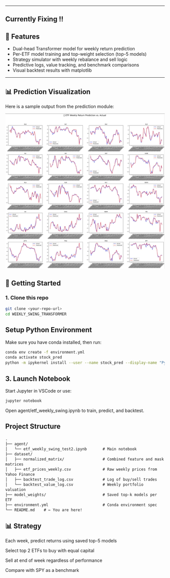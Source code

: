 
---
## Currently Fixing !!
## 📌 Features

- Dual-head Transformer model for weekly return prediction
- Per-ETF model training and top-weight selection (top-5 models)
- Strategy simulator with weekly rebalance and sell logic
- Predictive logs, value tracking, and benchmark comparisons
- Visual backtest results with matplotlib

---
## 📊 Prediction Visualization

Here is a sample output from the prediction module:

![ETF Prediction Demo](./assets/etf_pred_show.jpg)

## 🚀 Getting Started

### 1. Clone this repo

```bash
git clone <your-repo-url>
cd WEEKLY_SWING_TRANSFORMER
```

## Setup Python Environment
Make sure you have conda installed, then run:
```bash
conda env create -f environment.yml
conda activate stock_pred
python -m ipykernel install --user --name stock_pred --display-name "Python (stock_pred)"
```

## 3. Launch Notebook
Start Jupyter in VSCode or use:

```bash
jupyter notebook
```
Open agent/etf_weekly_swing.ipynb to train, predict, and backtest.

## Project Structure
```
.
├── agent/
│   └── etf_weekly_swing_test2.ipynb       # Main notebook
├── dataset/
│   ├── normalized_matrix/                 # Combined feature and mask matrices
│   ├── etf_prices_weekly.csv              # Raw weekly prices from Yahoo Finance
│   ├── backtest_trade_log.csv             # Log of buy/sell trades
│   └── backtest_value_log.csv             # Weekly portfolio valuation
├── model_weights/                         # Saved top-k models per ETF
├── environment.yml                        # Conda environment spec
└── README.md    # ← You are here!
```                          

## 📊 Strategy
Each week, predict returns using saved top-5 models

Select top 2 ETFs to buy with equal capital

Sell at end of week regardless of performance

Compare with SPY as a benchmark
